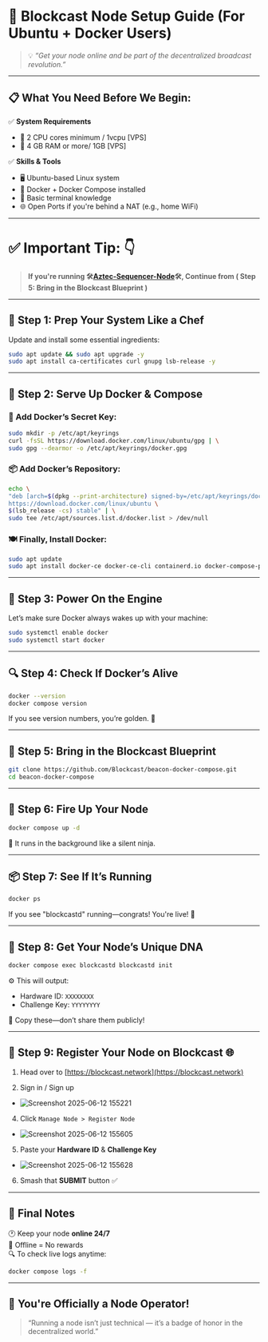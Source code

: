 # 🚀 Blockcast Node Setup Guide (For Ubuntu + Docker Users)

> 💡 *“Get your node online and be part of the decentralized broadcast revolution.”*

---

## 📋 What You Need Before We Begin:

✅ **System Requirements**
- 🧠 2 CPU cores minimum / 1vcpu [VPS]
- 🧠 4 GB RAM or more/ 1GB [VPS]

✅ **Skills & Tools**
- 🖥️ Ubuntu-based Linux system
- 🧰 Docker + Docker Compose installed
- 🧠 Basic terminal knowledge
- 🌐 Open Ports if you're behind a NAT (e.g., home WiFi)

---

# ✅ Important Tip: 👇
> **If you're running 🛠️[Aztec-Sequencer-Node](https://github.com/rdkrr731/Aztec-Sequencer-Node.git)🛠️, Continue from **( Step 5: Bring in the Blockcast Blueprint )****

---

## 🧼 Step 1: Prep Your System Like a Chef

Update and install some essential ingredients:
```bash
sudo apt update && sudo apt upgrade -y
sudo apt install ca-certificates curl gnupg lsb-release -y
```

---

## 🐳 Step 2: Serve Up Docker & Compose

### 🧂 Add Docker’s Secret Key:
```bash
sudo mkdir -p /etc/apt/keyrings
curl -fsSL https://download.docker.com/linux/ubuntu/gpg | \
sudo gpg --dearmor -o /etc/apt/keyrings/docker.gpg
```

### 📦 Add Docker’s Repository:
```bash
echo \
"deb [arch=$(dpkg --print-architecture) signed-by=/etc/apt/keyrings/docker.gpg] \
https://download.docker.com/linux/ubuntu \
$(lsb_release -cs) stable" | \
sudo tee /etc/apt/sources.list.d/docker.list > /dev/null
```

### 🍽️ Finally, Install Docker:
```bash
sudo apt update
sudo apt install docker-ce docker-ce-cli containerd.io docker-compose-plugin -y
```

---

## 🔌 Step 3: Power On the Engine

Let’s make sure Docker always wakes up with your machine:
```bash
sudo systemctl enable docker
sudo systemctl start docker
```

---

## 🔍 Step 4: Check If Docker’s Alive

```bash
docker --version
docker compose version
```
If you see version numbers, you’re golden. 🌟

---

## 🧱 Step 5: Bring in the Blockcast Blueprint

```bash
git clone https://github.com/Blockcast/beacon-docker-compose.git
cd beacon-docker-compose
```

---

## 🚀 Step 6: Fire Up Your Node

```bash
docker compose up -d
```

💬 It runs in the background like a silent ninja.

---

## 📦 Step 7: See If It’s Running

```bash
docker ps
```
If you see "blockcastd" running—congrats! You're live! 🎉

---

## 🔐 Step 8: Get Your Node’s Unique DNA

```bash
docker compose exec blockcastd blockcastd init
```

⚙️ This will output:
- Hardware ID: `XXXXXXXX`
- Challenge Key: `YYYYYYYY`

📸 Copy these—don’t share them publicly!

---

## 📝 Step 9: Register Your Node on Blockcast 🌐

1. Head over to [https://blockcast.network](https://blockcast.network)

2. Sign in / Sign up 
  - ![Screenshot 2025-06-12 155221](https://github.com/user-attachments/assets/b7dabe60-4a85-4896-b4d4-3e2f926c8e4e)

4. Click `Manage Node > Register Node`  
  - ![Screenshot 2025-06-12 155605](https://github.com/user-attachments/assets/cb79b44b-1c48-4529-a889-3867585a26bb)

5. Paste your **Hardware ID** & **Challenge Key** 
  - ![Screenshot 2025-06-12 155628](https://github.com/user-attachments/assets/8b5cbc74-de63-475b-bdec-cfe9a79639a9)


6. Smash that **SUBMIT** button ✅

---

## 🧠 Final Notes

🕐 Keep your node **online 24/7**  
💸 Offline = No rewards  
🔍 To check live logs anytime:
```bash
docker compose logs -f
```

---

## 🎉 You're Officially a Node Operator!

> “Running a node isn’t just technical — it’s a badge of honor in the decentralized world.”
